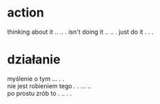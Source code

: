 # action

thinking about it .. .. .
isn't doing it .. .. .
just do it . . .

# działanie

myślenie o tym ... . .  
nie jest robieniem tego . . ... ..  
po prostu zrób to . .. . .  
